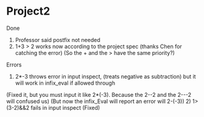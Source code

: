 # Project2

Done
1) Professor said postfix not needed
2) 1+3 > 2 works now according to the project spec (thanks Chen for catching the error)
(So the + and the > have the same priority?)

Errors
1) 2*-3 throws error in input inspect, (treats negative as subtraction) but it will work in infix_eval if allowed through

(Fixed it, but you must input it like 2*(-3). Because the 2--2 and the 2---2 will confused us)
(But now the infix_Eval will report an error will 2-(-3))
2) 1>(3-2)&&2 fails in input inspect
(Fixed)

